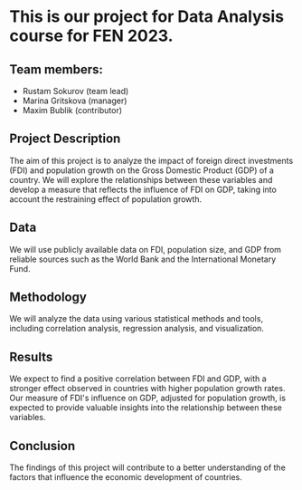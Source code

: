 # This is our project for Data Analysis course for FEN 2023.
## Team members:
<ul>
<li>Rustam Sokurov (team lead)</li>
<li>Marina Gritskova (manager)</li>
<li>Maxim Bublik (contributor)</li>
</ul>

## Project Description
The aim of this project is to analyze the impact of foreign direct investments (FDI) and population growth on the Gross Domestic Product (GDP) of a country. We will explore the relationships between these variables and develop a measure that reflects the influence of FDI on GDP, taking into account the restraining effect of population growth.

## Data
We will use publicly available data on FDI, population size, and GDP from reliable sources such as the World Bank and the International Monetary Fund.

## Methodology
We will analyze the data using various statistical methods and tools, including correlation analysis, regression analysis, and visualization.

## Results
We expect to find a positive correlation between FDI and GDP, with a stronger effect observed in countries with higher population growth rates. Our measure of FDI's influence on GDP, adjusted for population growth, is expected to provide valuable insights into the relationship between these variables.

## Conclusion
The findings of this project will contribute to a better understanding of the factors that influence the economic development of countries.
